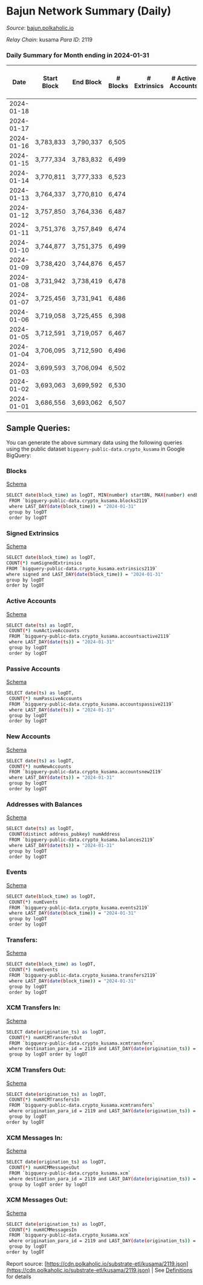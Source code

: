 # Bajun Network Summary (Daily)

_Source_: [bajun.polkaholic.io](https://bajun.polkaholic.io)

*Relay Chain*: kusama
*Para ID*: 2119



### Daily Summary for Month ending in 2024-01-31


| Date    | Start Block | End Block | # Blocks | # Extrinsics | # Active Accounts | # Passive Accounts | # New Accounts | # Addresses | # Events  | # Transfers ($USD) | # XCM Transfers In ($USD) | # XCM Transfers Out ($USD) | # XCM In | # XCM Out | Issues |
|---------|-------------|-----------|----------|--------------|-------------------|--------------------|----------------|-------------|-----------|--------------------|---------------------------|----------------------------|----------|-----------|--------|
| 2024-01-18 |  |  |  |  |  |  |  |  |  |   |   |   |  |  |  |
| 2024-01-17 |  |  |  |  |  |  |  |  |  |   |   |   |  |  |  |
| 2024-01-16 | 3,783,833 | 3,790,337 | 6,505 |  |  |  |  |  |  |   |   |   |  |  |  |
| 2024-01-15 | 3,777,334 | 3,783,832 | 6,499 |  |  |  |  |  |  |   |   |   |  |  |  |
| 2024-01-14 | 3,770,811 | 3,777,333 | 6,523 |  |  |  |  |  |  |   |   |   |  |  |  |
| 2024-01-13 | 3,764,337 | 3,770,810 | 6,474 |  |  |  |  |  |  |   |   |   |  |  |  |
| 2024-01-12 | 3,757,850 | 3,764,336 | 6,487 |  |  |  |  |  |  |   |   |   |  |  |  |
| 2024-01-11 | 3,751,376 | 3,757,849 | 6,474 |  |  |  |  |  |  |   |   |   |  |  |  |
| 2024-01-10 | 3,744,877 | 3,751,375 | 6,499 |  |  |  |  |  |  |   |   |   |  |  |  |
| 2024-01-09 | 3,738,420 | 3,744,876 | 6,457 |  |  |  |  |  |  |   |   |   |  |  |  |
| 2024-01-08 | 3,731,942 | 3,738,419 | 6,478 |  |  |  |  |  |  |   |   |   |  |  |  |
| 2024-01-07 | 3,725,456 | 3,731,941 | 6,486 |  |  |  |  |  |  |   |   |   |  |  |  |
| 2024-01-06 | 3,719,058 | 3,725,455 | 6,398 |  |  |  |  |  |  |   |   |   |  |  |  |
| 2024-01-05 | 3,712,591 | 3,719,057 | 6,467 |  |  |  |  |  |  |   |   |   |  |  |  |
| 2024-01-04 | 3,706,095 | 3,712,590 | 6,496 |  |  |  |  |  |  |   |   |   |  |  |  |
| 2024-01-03 | 3,699,593 | 3,706,094 | 6,502 |  |  |  |  |  |  |   |   |   |  |  |  |
| 2024-01-02 | 3,693,063 | 3,699,592 | 6,530 |  |  |  |  |  |  |   |   |   |  |  |  |
| 2024-01-01 | 3,686,556 | 3,693,062 | 6,507 |  |  |  |  |  |  |   |   |   |  |  |  |

## Sample Queries:
You can generate the above summary data using the following queries using the public dataset `bigquery-public-data.crypto_kusama` in Google BigQuery:


### Blocks 

[Schema](https://github.com/colorfulnotion/substrate-etl/blob/main/schema/blocks.json)

```bash
SELECT date(block_time) as logDT, MIN(number) startBN, MAX(number) endBN, COUNT(*) numBlocks 
 FROM `bigquery-public-data.crypto_kusama.blocks2119`  
 where LAST_DAY(date(block_time)) = "2024-01-31" 
 group by logDT 
 order by logDT
```

### Signed Extrinsics 

[Schema](https://github.com/colorfulnotion/substrate-etl/blob/main/schema/extrinsics.json)

```bash
SELECT date(block_time) as logDT, 
COUNT(*) numSignedExtrinsics 
FROM `bigquery-public-data.crypto_kusama.extrinsics2119`  
where signed and LAST_DAY(date(block_time)) = "2024-01-31" 
group by logDT 
order by logDT
```

### Active Accounts 

[Schema](https://github.com/colorfulnotion/substrate-etl/blob/main/schema/accountsactive.json)

```bash
SELECT date(ts) as logDT, 
 COUNT(*) numActiveAccounts 
 FROM `bigquery-public-data.crypto_kusama.accountsactive2119` 
 where LAST_DAY(date(ts)) = "2024-01-31" 
 group by logDT 
 order by logDT
```

### Passive Accounts 

[Schema](https://github.com/colorfulnotion/substrate-etl/blob/main/schema/accountspassive.json)

```bash
SELECT date(ts) as logDT, 
 COUNT(*) numPassiveAccounts 
 FROM `bigquery-public-data.crypto_kusama.accountspassive2119` 
 where LAST_DAY(date(ts)) = "2024-01-31" 
 group by logDT 
 order by logDT
```

### New Accounts 

[Schema](https://github.com/colorfulnotion/substrate-etl/blob/main/schema/accountsnew.json)

```bash
SELECT date(ts) as logDT, 
 COUNT(*) numNewAccounts 
 FROM `bigquery-public-data.crypto_kusama.accountsnew2119` 
 where LAST_DAY(date(ts)) = "2024-01-31" 
 group by logDT
 order by logDT
```

### Addresses with Balances 

[Schema](https://github.com/colorfulnotion/substrate-etl/blob/main/schema/balances.json)

```bash
SELECT date(ts) as logDT,
 COUNT(distinct address_pubkey) numAddress 
 FROM `bigquery-public-data.crypto_kusama.balances2119` 
 where LAST_DAY(date(ts)) = "2024-01-31" 
 group by logDT 
 order by logDT
```

### Events 

[Schema](https://github.com/colorfulnotion/substrate-etl/blob/main/schema/events.json)

```bash
SELECT date(block_time) as logDT, 
 COUNT(*) numEvents 
 FROM `bigquery-public-data.crypto_kusama.events2119` 
 where LAST_DAY(date(block_time)) = "2024-01-31" 
 group by logDT 
 order by logDT
```

### Transfers:

[Schema](https://github.com/colorfulnotion/substrate-etl/blob/main/schema/transfers.json)

```bash
SELECT date(block_time) as logDT, 
 COUNT(*) numEvents 
 FROM `bigquery-public-data.crypto_kusama.transfers2119` 
 where LAST_DAY(date(block_time)) = "2024-01-31" 
 group by logDT 
 order by logDT
```

### XCM Transfers In: 

[Schema](https://github.com/colorfulnotion/substrate-etl/blob/main/schema/xcmtransfers.json)

```bash
SELECT date(origination_ts) as logDT, 
 COUNT(*) numXCMTransfersOut 
 FROM `bigquery-public-data.crypto_kusama.xcmtransfers` 
 where destination_para_id = 2119 and LAST_DAY(date(origination_ts)) = "2024-01-31" 
 group by logDT order by logDT
```

### XCM Transfers Out: 

[Schema](https://github.com/colorfulnotion/substrate-etl/blob/main/schema/xcmtransfers.json)

```bash
SELECT date(origination_ts) as logDT, 
 COUNT(*) numXCMTransfersIn 
 FROM `bigquery-public-data.crypto_kusama.xcmtransfers` 
 where origination_para_id = 2119 and LAST_DAY(date(origination_ts)) = "2024-01-31" 
 group by logDT 
order by logDT
```

### XCM Messages In: 

[Schema](https://github.com/colorfulnotion/substrate-etl/blob/main/schema/xcm.json)

```bash
SELECT date(origination_ts) as logDT, 
 COUNT(*) numXCMMessagesOut 
 FROM `bigquery-public-data.crypto_kusama.xcm` 
 where destination_para_id = 2119 and LAST_DAY(date(origination_ts)) = "2024-01-31" 
 group by logDT order by logDT
```

### XCM Messages Out: 

[Schema](https://github.com/colorfulnotion/substrate-etl/blob/main/schema/xcm.json)

```bash
SELECT date(origination_ts) as logDT, 
 COUNT(*) numXCMMessagesIn 
 FROM `bigquery-public-data.crypto_kusama.xcm` 
 where origination_para_id = 2119 and LAST_DAY(date(origination_ts)) = "2024-01-31" 
 group by logDT 
order by logDT
```


Report source: [https://cdn.polkaholic.io/substrate-etl/kusama/2119.json](https://cdn.polkaholic.io/substrate-etl/kusama/2119.json) | See [Definitions](/DEFINITIONS.md) for details
